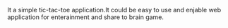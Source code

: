 It a simple tic-tac-toe application.It could be easy to use and enjable web application for enterainment and share to brain game.
